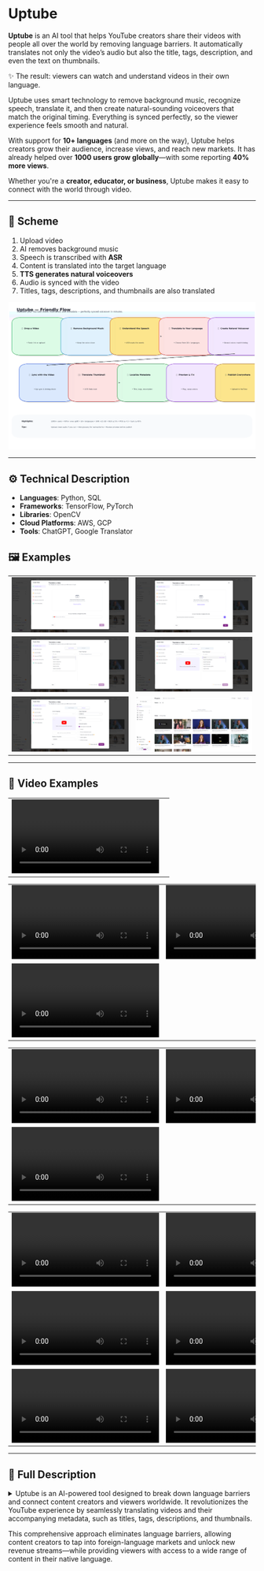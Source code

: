 # Uptube

**Uptube** is an AI tool that helps YouTube creators share their videos with people all over the world by removing language barriers. It automatically translates not only the video’s audio but also the title, tags, description, and even the text on thumbnails.

✨ The result: viewers can watch and understand videos in their own language.

Uptube uses smart technology to remove background music, recognize speech, translate it, and then create natural-sounding voiceovers that match the original timing. Everything is synced perfectly, so the viewer experience feels smooth and natural.

With support for **10+ languages** (and more on the way), Uptube helps creators grow their audience, increase views, and reach new markets. It has already helped over **1000 users grow globally**—with some reporting **40% more views**.

Whether you're a **creator, educator, or business**, Uptube makes it easy to connect with the world through video.

---

## 📌 Scheme

1. Upload video
2. AI removes background music
3. Speech is transcribed with **ASR**
4. Content is translated into the target language
5. **TTS generates natural voiceovers**
6. Audio is synced with the video
7. Titles, tags, descriptions, and thumbnails are also translated

<img src="./img/img-1.png" alt="Scheme">

---

## ⚙️ Technical Description

- **Languages**: Python, SQL
- **Frameworks**: TensorFlow, PyTorch
- **Libraries**: OpenCV
- **Cloud Platforms**: AWS, GCP
- **Tools**: ChatGPT, Google Translator

## 🖼️ Examples

<table>
    <tbody>
        <tr>
            <td><img src="./img/img-2.png" alt="image"></td>
            <td><img src="./img/img-3.png" alt="image"></td>
        </tr>
        <tr>
            <td><img src="./img/img-4.png" alt="image"></td>
            <td><img src="./img/img-5.png" alt="image"></td>
        </tr>
        <tr>
            <td><img src="./img/img-6.png" alt="image"></td>
            <td><img src="./img/img-7.png" alt="image"></td>
        </tr>
    </tbody>
</table>

---

## 🎥 Video Examples

<table>
    <tbody>
        <tr>
            <td>
                <video src="https://github.com/user-attachments/assets/dd6525e9-d280-4452-9b75-76b1892794f5" controls preload>
                    Your browser does not support the video tag.
                </video>
            </td>
            <td></td>
        </tr>
    </tbody>
</table>

<table>
    <tbody>
        <tr>
            <td>
                <video src="https://github.com/user-attachments/assets/92503a07-59a6-4ad7-9893-c674eeb5ceb1" controls preload>
                    Your browser does not support the video tag.
                </video>
            </td>
            <td>
                <video src="https://github.com/user-attachments/assets/9b766c85-62fc-4e4e-b6a2-0b78b7214021" controls preload>
                    Your browser does not support the video tag.
                </video>
            </td>
        </tr>
        <tr>
            <td>
                <video src="https://github.com/user-attachments/assets/00159fb1-115a-4e0b-8855-9decb7e6d53f" controls preload>
                    Your browser does not support the video tag.
                </video>
            </td>
            <td></td>
        </tr>
    </tbody>
</table>

<table>
    <tbody>
        <tr>
            <td>
                <video src="https://github.com/user-attachments/assets/3b501e4a-06e5-4f34-a513-6d2718365c71" controls preload>
                    Your browser does not support the video tag.
                </video>
            </td>
            <td>
                <video src="https://github.com/user-attachments/assets/0df4f413-1fc9-416a-bf51-43ecd4a16048" controls preload>
                    Your browser does not support the video tag.
                </video>
            </td>
        </tr>
        <tr>
            <td>
                <video src="https://github.com/user-attachments/assets/a49344ec-ba1a-48d5-aa2c-ec710cb33884" controls preload>
                    Your browser does not support the video tag.
                </video>
            </td>
            <td></td>
        </tr>
    </tbody>
</table>

<table>
    <tbody>
        <tr>
            <td>
                <video src="https://github.com/user-attachments/assets/b602341e-68cc-40ca-bed8-4b8d568140b2" controls preload>
                    Your browser does not support the video tag.
                </video>
            </td>
            <td>
                <video src="https://github.com/user-attachments/assets/74e6367f-e2c1-426e-84f5-a2e153923d25" controls preload>
                    Your browser does not support the video tag.
                </video>
            </td>
        </tr>
        <tr>
            <td>
                <video src="https://github.com/user-attachments/assets/ca48529d-fb63-4c13-88a1-5d83bd9ac18f" controls preload>
                    Your browser does not support the video tag.
                </video>
            </td>
            <td>
                <video src="https://github.com/user-attachments/assets/83583724-c04d-44e4-94dc-d25422edad05" controls preload>
                    Your browser does not support the video tag.
                </video>
            </td>
        </tr>
        <tr>
            <td>
                <video src="https://github.com/user-attachments/assets/50afe497-55b6-47b2-94ad-ba6b9f81927d" controls preload>
                    Your browser does not support the video tag.
                </video>
            </td>
            <td>
                <video src="https://github.com/user-attachments/assets/02ade966-b030-4df6-b960-24fbbdb447d1" controls preload>
                    Your browser does not support the video tag.
                </video>
            </td>
        </tr>
    </tbody>
</table>

---

## 📖 Full Description
<details>
<summary>
Uptube is an AI-powered tool designed to break down language barriers and connect content creators and viewers worldwide. It revolutionizes the YouTube experience by seamlessly translating videos and their accompanying metadata, such as titles, tags, descriptions, and thumbnails.

This comprehensive approach eliminates language barriers, allowing content creators to tap into foreign-language markets and unlock new revenue streams—while providing viewers with access to a wide range of content in their native language.
</summary>

### Process

- **Preprocessing** → Audio cleanup, background music removal
- **ASR (Automatic Speech Recognition)** → Transcribes spoken words
- **Translation** → Transformer-based neural models
- **TTS (Text-to-Speech)** → Natural and expressive AI-generated voices
- **Audio-Video Synchronization** → Syncs translated speech with the original timing
- **Thumbnail Translation** → OCR + AI translation for text on images

---

## 📊 Evaluation Metrics

- **Background Music Removal** → +15 dB SNR improvement
- **ASR Accuracy** → <5% Word Error Rate
- **Translation Quality** → BLEU score > 0.9
- **TTS Quality** → MOS > 4.5 (naturalness and clarity)
- **Synchronization Precision** → 95%+ sync accuracy

---

## 🏆 Achievements

- **High Accuracy** → 90%+ precise translations
- **10+ Languages Supported** → Expanding constantly
- **1000+ Users** worldwide
- **40%+ Increase in Views** for many creators

---

## 🚀 Future Scope

- Even higher translation fluency (idioms, cultural nuances)
- **Multimodal translation** (subtitles, on-screen text, visual elements)
- More supported languages
- **Real-time dubbing** for live streams

---

## 📚 References

- Stanford CS231n: *Convolutional Neural Networks for Visual Recognition*
- Michael Nielsen, *Neural Networks and Deep Learning* (2013)
- Christopher Olah, *Understanding LSTM Networks* (2015)
- Andrew Ng, *Sequence Models* (Coursera)
- Wang et al., *Tacotron: Towards End-to-End Speech Synthesis* (2017)
- Ian Goodfellow et al., *Deep Learning*
- Arık et al., *Transfer Learning from Speaker Verification to Multispeaker TTS* (2018)
- Ping et al., *Deep Voice 3*

</details>
